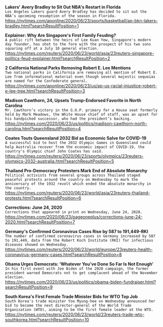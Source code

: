 **Lakers' Avery Bradley to Sit Out NBA's Restart in Florida**\
`Los Angeles Lakers guard Avery Bradley has decided to sit out the NBA’s upcoming resumption of the season in Florida.`\
https://nytimes.com/aponline/2020/06/23/sports/basketball/ap-bkn-lakers-bradley.html?searchResultPosition=1

**Explainer: Why Are Singapore's First Family Feuding?**\
`A public rift between the heirs of Lee Kuan Yew, Singapore's modern day founder, has shot to the fore with the prospect of his two sons squaring off at a July 10 general election.`\
https://nytimes.com/reuters/2020/06/23/world/asia/23reuters-singapore-politics-feud-explainer.html?searchResultPosition=2

**2 California National Parks Removing Robert E. Lee Mentions**\
`Two national parks in California are removing all mention of Robert E. Lee from informational material even though several majestic sequoias are named for the Confederate general.`\
https://nytimes.com/aponline/2020/06/23/us/ap-us-racial-injustice-robert-e-lee-tree.html?searchResultPosition=3

**Madison Cawthorn, 24, Upsets Trump-Endorsed Favorite in North Carolina**\
`Mr. Cawthorn’s victory in the G.O.P. primary for a House seat formerly held by Mark Meadows, the White House chief of staff, was an upset for his handpicked successor, who had the president’s backing.`\
https://nytimes.com/2020/06/23/us/politics/madison-cawthorn-north-carolina.html?searchResultPosition=4

**Coates Touts Queensland 2032 Bid as Economic Salve for COVID-19**\
`A successful bid to host the 2032 Olympic Games in Queensland could help Australia recover from the economic impact of COVID-19, the country's Olympic chief John Coates has said.`\
https://nytimes.com/reuters/2020/06/23/sports/olympics/23reuters-olympics-2032-australia.html?searchResultPosition=5

**Thailand Pro-Democracy Protesters Mark End of Absolute Monarchy**\
`Political activists from several groups across Thailand staged peaceful protests around the country on Wednesday to mark the anniversary of the 1932 revolt which ended the absolute monarchy in the country.`\
https://nytimes.com/reuters/2020/06/23/world/asia/23reuters-thailand-protests.html?searchResultPosition=6

**Corrections: June 24, 2020**\
`Corrections that appeared in print on Wednesday, June 24, 2020.`\
https://nytimes.com/2020/06/23/pageoneplus/corrections-june-24-2020.html?searchResultPosition=7

**Germany's Confirmed Coronavirus Cases Rise by 587 to 191,449-RKI**\
`The number of confirmed coronavirus cases in Germany increased by 587 to 191,449, data from the Robert Koch Institute (RKI) for infectious diseases showed on Wednesday.`\
https://nytimes.com/reuters/2020/06/23/world/europe/23reuters-health-coronavirus-germany-cases.html?searchResultPosition=8

**Obama Urges Democrats: ‘Whatever You’ve Done So Far Is Not Enough’**\
`In his first event with Joe Biden of the 2020 campaign, the former president warned Democrats not to get complacent ahead of the November election.`\
https://nytimes.com/2020/06/23/us/politics/obama-biden-fundraiser.html?searchResultPosition=9

**South Korea's First Female Trade Minister Bids for WTO Top Job**\
`South Korea's trade minister Yoo Myung-hee on Wednesday announced her bid to become the next director-general of the World Trade Organization (WTO), aiming to be the first female leader at the WTO.`\
https://nytimes.com/reuters/2020/06/23/world/23reuters-trade-wto-southkorea.html?searchResultPosition=10

